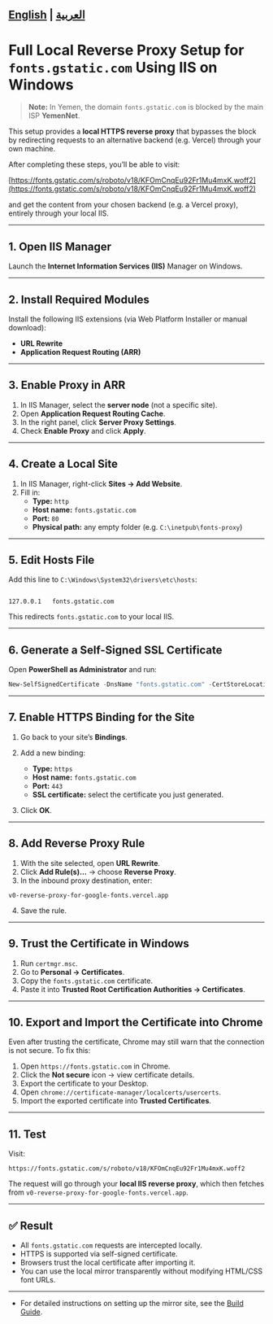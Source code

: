 [English](./README.md) | [العربية](./README-ar.md)
----
# Full Local Reverse Proxy Setup for `fonts.gstatic.com` Using IIS on Windows

> **Note:** In Yemen, the domain `fonts.gstatic.com` is blocked by the main ISP **YemenNet**.

This setup provides a **local HTTPS reverse proxy** that bypasses the block by redirecting requests to an alternative backend (e.g. Vercel) through your own machine.

After completing these steps, you’ll be able to visit:

[https://fonts.gstatic.com/s/roboto/v18/KFOmCnqEu92Fr1Mu4mxK.woff2](https://fonts.gstatic.com/s/roboto/v18/KFOmCnqEu92Fr1Mu4mxK.woff2)

and get the content from your chosen backend (e.g. a Vercel proxy), entirely through your local IIS.

---

## 1. Open IIS Manager
Launch the **Internet Information Services (IIS)** Manager on Windows.

---

## 2. Install Required Modules
Install the following IIS extensions (via Web Platform Installer or manual download):

- **URL Rewrite**
- **Application Request Routing (ARR)**

---

## 3. Enable Proxy in ARR
1. In IIS Manager, select the **server node** (not a specific site).  
2. Open **Application Request Routing Cache**.  
3. In the right panel, click **Server Proxy Settings**.  
4. Check **Enable Proxy** and click **Apply**.

---

## 4. Create a Local Site
1. In IIS Manager, right-click **Sites → Add Website**.  
2. Fill in:
   - **Type:** `http`
   - **Host name:** `fonts.gstatic.com`
   - **Port:** `80`
   - **Physical path:** any empty folder (e.g. `C:\inetpub\fonts-proxy`)

---

## 5. Edit Hosts File
Add this line to `C:\Windows\System32\drivers\etc\hosts`:

```

127.0.0.1   fonts.gstatic.com

````

This redirects `fonts.gstatic.com` to your local IIS.

---

## 6. Generate a Self-Signed SSL Certificate
Open **PowerShell as Administrator** and run:

```powershell
New-SelfSignedCertificate -DnsName "fonts.gstatic.com" -CertStoreLocation "cert:\LocalMachine\My"
````

---

## 7. Enable HTTPS Binding for the Site

1. Go back to your site’s **Bindings**.
2. Add a new binding:

   * **Type:** `https`
   * **Host name:** `fonts.gstatic.com`
   * **Port:** `443`
   * **SSL certificate:** select the certificate you just generated.
3. Click **OK**.

---

## 8. Add Reverse Proxy Rule

1. With the site selected, open **URL Rewrite**.
2. Click **Add Rule(s)…** → choose **Reverse Proxy**.
3. In the inbound proxy destination, enter:

```
v0-reverse-proxy-for-google-fonts.vercel.app
```

4. Save the rule.

---

## 9. Trust the Certificate in Windows

1. Run `certmgr.msc`.
2. Go to **Personal → Certificates**.
3. Copy the `fonts.gstatic.com` certificate.
4. Paste it into **Trusted Root Certification Authorities → Certificates**.

---

## 10. Export and Import the Certificate into Chrome

Even after trusting the certificate, Chrome may still warn that the connection is not secure. To fix this:

1. Open `https://fonts.gstatic.com` in Chrome.
2. Click the **Not secure** icon → view certificate details.
3. Export the certificate to your Desktop.
4. Open `chrome://certificate-manager/localcerts/usercerts`.
5. Import the exported certificate into **Trusted Certificates**.

---

## 11. Test

Visit:

```
https://fonts.gstatic.com/s/roboto/v18/KFOmCnqEu92Fr1Mu4mxK.woff2
```

The request will go through your **local IIS reverse proxy**, which then fetches from `v0-reverse-proxy-for-google-fonts.vercel.app`.

---

## ✅ Result

* All `fonts.gstatic.com` requests are intercepted locally.
* HTTPS is supported via self-signed certificate.
* Browsers trust the local certificate after importing it.
* You can use the local mirror transparently without modifying HTML/CSS font URLs.

---
- For detailed instructions on setting up the mirror site, see the [Build Guide](BUILD.md).
